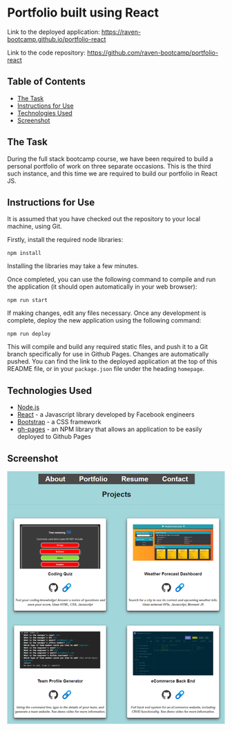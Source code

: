 # Portfolio built using React

Link to the deployed application: https://raven-bootcamp.github.io/portfolio-react

Link to the code repository: https://github.com/raven-bootcamp/portfolio-react

## Table of Contents
- [The Task](#the-task)
- [Instructions for Use](#instructions-for-use)
- [Technologies Used](#technologies-used)
- [Screenshot](#screenshots)

## The Task
During the full stack bootcamp course, we have been required to build a personal portfolio of work on three separate occasions.  This is the third such instance, and this time we are required to build our portfolio in React JS.

## Instructions for Use
It is assumed that you have checked out the repository to your local machine, using Git.

Firstly, install the required node libraries:
```
npm install
```
Installing the libraries may take a few minutes.

Once completed, you can use the following command to compile and run the application (it should open automatically in your web browser):
```
npm run start
```
If making changes, edit any files necessary.  Once any development is complete, deploy the new application using the following command:
```
npm run deploy
```
This will compile and build any required static files, and push it to a Git branch specifically for use in Github Pages.  Changes are automatically pushed.  You can find the link to the deployed application at the top of this README file, or in your `package.json` file under the heading `homepage`.

## Technologies Used
- [Node.js](https://nodejs.org/en/)
- [React](https://reactjs.org/) - a Javascript library developed by Facebook engineers
- [Bootstrap](https://getbootstrap.com/) - a CSS framework
- [gh-pages](https://www.npmjs.com/package/gh-pages) - an NPM library that allows an application to be easily deployed to Github Pages

## Screenshot
![image](screenshot.png)